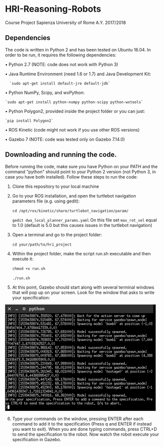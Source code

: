 # HRI-Reasoning-Robots
Course Project Sapienza University of Rome A.Y. 2017/2018

## Dependencies
The code is written in Python 2 and has been tested on Ubuntu 16.04. 
In order to be run, it requires the following dependencies:

• Python 2.7 (NOTE: code does not work with Python 3)

• Java Runtime Environment (need 1.6 or 1.7) and Java Development Kit:
      
      `sudo apt-get install default-jre default-jdk`

• Python NumPy, Scipy, and wxPython:
    
    `sudo apt-get install python-numpy python-scipy python-wxtools`

• Python Polygon2, provided inside the project folder or you can just:
    
    `pip install Polygon2`

• ROS Kinetic (code might not work if you use other ROS versions)

• Gazebo 7 (NOTE: code was tested only on Gazebo 7.14.0)

## Downloading and running the code. 
Before running the code, make sure you have Python on your PATH and 
the command "python" should point to your Python 2 version (not Python 3, 
in case you have both installed). Follow these steps to run the code:

1. Clone this repository to your local machine

2. Go to your ROS installation, and open the turtlebot navigation parameters
file (e.g. using gedit):
    
    `cd /opt/ros/kinetic/share/turtlebot_navigation/param/`
    
    `gedit dwa_local_planner_params.yaml`
On this file set `max_rot_vel` equal to 1.0 (default is 5.0 but this causes
issues in the turtlebot navigation)

3. Open a terminal and go to the project folder:
    
    `cd your/path/to/hri_project`

4. Within the project folder, make the script run.sh executable and then
execute it:
   
   `chmod +x run.sh`
   
   `./run.sh`

5. At this point, Gazebo should start along with several terminal
windows that will pop up on your screen. Look for the window that 
asks to write your specification:

![Alt text](figures/terminal_specification.png?raw=true "Title")

6. Type your commands on the window, pressing ENTER after each command
to add it to the specification (Press q and ENTER if instead you 
want to exit). When you are done typing commands, press CTRL+D to send 
the specification to the robot. Now watch the robot execute your
specification in Gazebo.
